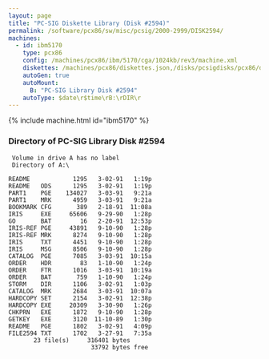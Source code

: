 ```yaml
---
layout: page
title: "PC-SIG Diskette Library (Disk #2594)"
permalink: /software/pcx86/sw/misc/pcsig/2000-2999/DISK2594/
machines:
  - id: ibm5170
    type: pcx86
    config: /machines/pcx86/ibm/5170/cga/1024kb/rev3/machine.xml
    diskettes: /machines/pcx86/diskettes.json,/disks/pcsigdisks/pcx86/diskettes.json
    autoGen: true
    autoMount:
      B: "PC-SIG Library Disk #2594"
    autoType: $date\r$time\rB:\rDIR\r
---
```


{% include machine.html id="ibm5170" %}

### Directory of PC-SIG Library Disk #2594

     Volume in drive A has no label
     Directory of A:\

    README            1295   3-02-91   1:19p
    README   ODS      1295   3-02-91   1:19p
    PART1    PGE    134027   3-03-91   9:21a
    PART1    MRK      4959   3-03-91   9:21a
    BOOKMARK CFG       389   2-18-91  11:08a
    IRIS     EXE     65606   9-29-90   1:28p
    GO       BAT        16   2-20-91  12:53p
    IRIS-REF PGE     43891   9-10-90   1:28p
    IRIS-REF MRK      8274   9-10-90   1:28p
    IRIS     TXT      4451   9-10-90   1:28p
    IRIS     MSG      8506   9-10-90   1:28p
    CATALOG  PGE      7085   3-03-91  10:15a
    ORDER    HDR        83   1-10-90   1:24p
    ORDER    FTR      1016   3-03-91  10:19a
    ORDER    BAT       759   1-10-90   1:24p
    STORM    DIR      1106   3-02-91   1:03p
    CATALOG  MRK      2684   3-03-91  10:07a
    HARDCOPY SET      2154   3-02-91  12:38p
    HARDCOPY EXE     20309   3-30-90   1:26p
    CHKPRN   EXE      1872   9-10-90   1:28p
    GETKEY   EXE      3120  11-10-89   1:30p
    README   PGE      1802   3-02-91   4:09p
    FILE2594 TXT      1702   3-27-91   7:35a
           23 file(s)     316401 bytes
                           33792 bytes free
